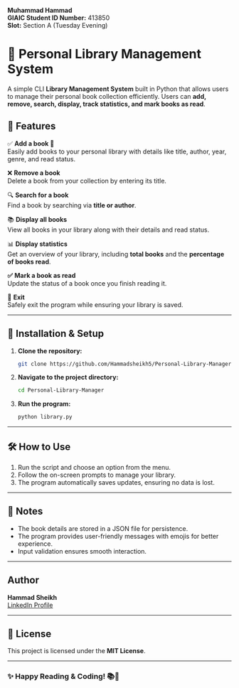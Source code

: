 
**Muhammad Hammad**  
**GIAIC Student ID Number:** 413850  
**Slot:** Section A (Tuesday Evening)  

# 📖 Personal Library Management System

A simple CLI **Library Management System** built in Python that allows users to manage their personal book collection efficiently. Users can **add, remove, search, display, track statistics, and mark books as read**.

## 🚀 Features

✅ **Add a book 📖**\
Easily add books to your personal library with details like title, author, year, genre, and read status.

❌ **Remove a book**\
Delete a book from your collection by entering its title.

🔍 **Search for a book**\
Find a book by searching via **title or author**.

📚 **Display all books**\
View all books in your library along with their details and read status.

📊 **Display statistics**\
Get an overview of your library, including **total books** and the **percentage of books read**.

**✅** **Mark a book as read**\
Update the status of a book once you finish reading it.

🚪 **Exit**\
Safely exit the program while ensuring your library is saved.

---

## 🔧 Installation & Setup

1. **Clone the repository:**
   ```sh
   git clone https://github.com/Hammadsheikh5/Personal-Library-Manager.git
   ```
2. **Navigate to the project directory:**
   ```sh
   cd Personal-Library-Manager
   ```
3. **Run the program:**
   ```sh
   python library.py
   ```

---

## 🛠 How to Use

1. Run the script and choose an option from the menu.
2. Follow the on-screen prompts to manage your library.
3. The program automatically saves updates, ensuring no data is lost.

---

## 📌 Notes

- The book details are stored in a JSON file for persistence.
- The program provides user-friendly messages with emojis for better experience.
- Input validation ensures smooth interaction.

---

## Author
**Hammad Sheikh**  
[LinkedIn Profile](https://www.linkedin.com/in/hammad-sheikh-51294b284/)

---

## 📜 License

This project is licensed under the **MIT License**.

---

### ✨ Happy Reading & Coding! 📚🚀

